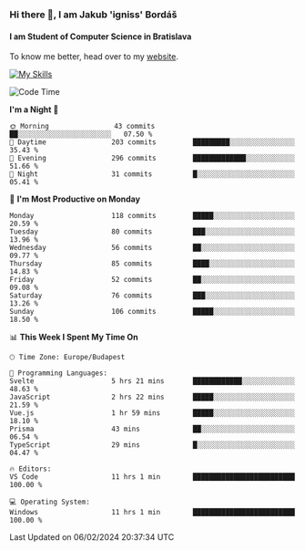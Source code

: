 ### Hi there 👋, I am Jakub 'igniss' Bordáš

#### I am Student of Computer Science in Bratislava
To know me better, head over to my [website](https://bordas.sk).

[![My Skills](https://skillicons.dev/icons?i=js,html,css,figma,svelte,java,kotlin,python,postgresql,typescript,nest,nodejs)](https://bordas.sk)


<!--START_SECTION:waka-->
![Code Time](http://img.shields.io/badge/Code%20Time-1%2C399%20hrs%208%20mins-blue)

**I'm a Night 🦉** 

```text
🌞 Morning                43 commits          ██░░░░░░░░░░░░░░░░░░░░░░░   07.50 % 
🌆 Daytime                203 commits         █████████░░░░░░░░░░░░░░░░   35.43 % 
🌃 Evening                296 commits         █████████████░░░░░░░░░░░░   51.66 % 
🌙 Night                  31 commits          █░░░░░░░░░░░░░░░░░░░░░░░░   05.41 % 
```
📅 **I'm Most Productive on Monday** 

```text
Monday                   118 commits         █████░░░░░░░░░░░░░░░░░░░░   20.59 % 
Tuesday                  80 commits          ███░░░░░░░░░░░░░░░░░░░░░░   13.96 % 
Wednesday                56 commits          ██░░░░░░░░░░░░░░░░░░░░░░░   09.77 % 
Thursday                 85 commits          ████░░░░░░░░░░░░░░░░░░░░░   14.83 % 
Friday                   52 commits          ██░░░░░░░░░░░░░░░░░░░░░░░   09.08 % 
Saturday                 76 commits          ███░░░░░░░░░░░░░░░░░░░░░░   13.26 % 
Sunday                   106 commits         █████░░░░░░░░░░░░░░░░░░░░   18.50 % 
```


📊 **This Week I Spent My Time On** 

```text
🕑︎ Time Zone: Europe/Budapest

💬 Programming Languages: 
Svelte                   5 hrs 21 mins       ████████████░░░░░░░░░░░░░   48.63 % 
JavaScript               2 hrs 22 mins       █████░░░░░░░░░░░░░░░░░░░░   21.59 % 
Vue.js                   1 hr 59 mins        █████░░░░░░░░░░░░░░░░░░░░   18.10 % 
Prisma                   43 mins             ██░░░░░░░░░░░░░░░░░░░░░░░   06.54 % 
TypeScript               29 mins             █░░░░░░░░░░░░░░░░░░░░░░░░   04.47 % 

🔥 Editors: 
VS Code                  11 hrs 1 min        █████████████████████████   100.00 % 

💻 Operating System: 
Windows                  11 hrs 1 min        █████████████████████████   100.00 % 
```


 Last Updated on 06/02/2024 20:37:34 UTC
<!--END_SECTION:waka-->
